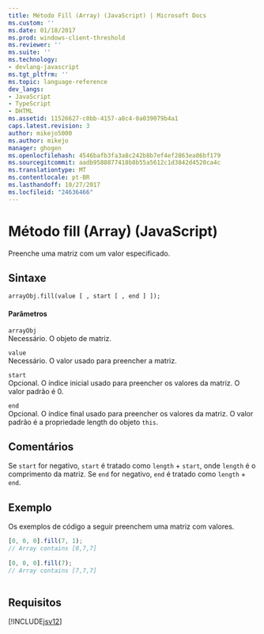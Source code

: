 ```yaml
---
title: Método Fill (Array) (JavaScript) | Microsoft Docs
ms.custom: ''
ms.date: 01/18/2017
ms.prod: windows-client-threshold
ms.reviewer: ''
ms.suite: ''
ms.technology:
- devlang-javascript
ms.tgt_pltfrm: ''
ms.topic: language-reference
dev_langs:
- JavaScript
- TypeScript
- DHTML
ms.assetid: 11526627-c0bb-4157-a8c4-0a039079b4a1
caps.latest.revision: 3
author: mikejo5000
ms.author: mikejo
manager: ghogen
ms.openlocfilehash: 4546bafb3fa3a8c242b8b7ef4ef2863ea86bf179
ms.sourcegitcommit: aadb9588877418b8b55a5612c1d3842d4520ca4c
ms.translationtype: MT
ms.contentlocale: pt-BR
ms.lasthandoff: 10/27/2017
ms.locfileid: "24636466"
---
```

# <a name="fill-method-array-javascript"></a>Método fill (Array) (JavaScript)
Preenche uma matriz com um valor especificado.  
  
## <a name="syntax"></a>Sintaxe  
  
```  
arrayObj.fill(value [ , start [ , end ] ]);  
```  
  
#### <a name="parameters"></a>Parâmetros  
 `arrayObj`  
 Necessário. O objeto de matriz.  
  
 `value`  
 Necessário. O valor usado para preencher a matriz.  
  
 `start`  
 Opcional. O índice inicial usado para preencher os valores da matriz. O valor padrão é 0.  
  
 `end`  
 Opcional. O índice final usado para preencher os valores da matriz. O valor padrão é a propriedade length do objeto `this`.  
  
## <a name="remarks"></a>Comentários  
 Se `start` for negativo, `start` é tratado como `length` + `start`, onde `length` é o comprimento da matriz. Se `end` for negativo, `end` é tratado como `length` + `end`.  
  
## <a name="example"></a>Exemplo  
 Os exemplos de código a seguir preenchem uma matriz com valores.  
  
```JavaScript  
[0, 0, 0].fill(7, 1);  
// Array contains [0,7,7]  
  
[0, 0, 0].fill(7);  
// Array contains [7,7,7]  
  
```  
  
## <a name="requirements"></a>Requisitos  
 [!INCLUDE[jsv12](../../javascript/reference/includes/jsv12-md.md)]